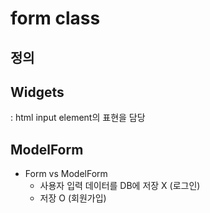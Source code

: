 # form class 
## 정의 
## Widgets
: html input element의 표현을 담당

## ModelForm
- Form vs ModelForm
  - 사용자 입력 데이터를 DB에 저장 X (로그인)
  - 저장 O (회원가입)